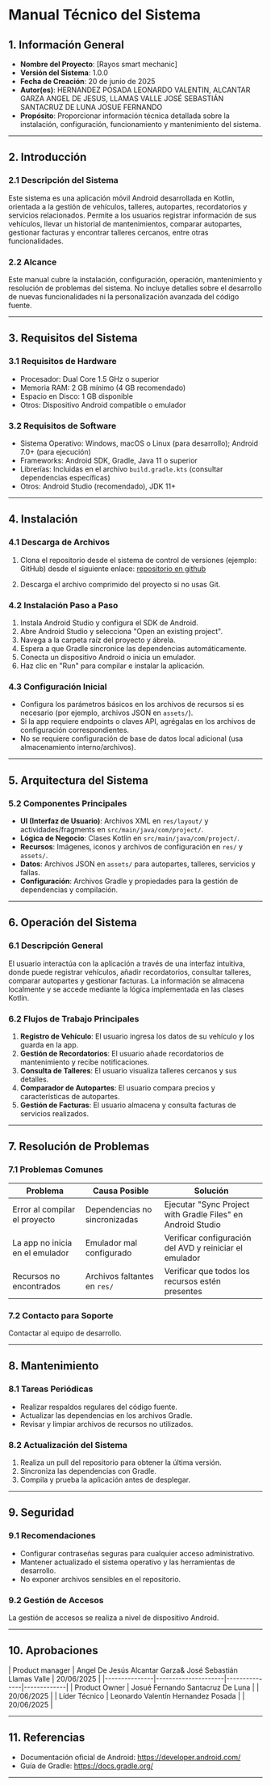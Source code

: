 # **Manual Técnico del Sistema**

## **1. Información General**
- **Nombre del Proyecto**: [Rayos smart mechanic]  
- **Versión del Sistema**: 1.0.0  
- **Fecha de Creación**: 20 de junio de 2025  
- **Autor(es)**: HERNANDEZ POSADA LEONARDO VALENTIN, ALCANTAR GARZA ANGEL DE JESUS, LLAMAS VALLE JOSÉ SEBASTIÁN SANTACRUZ DE LUNA JOSUE FERNANDO  
- **Propósito**: Proporcionar información técnica detallada sobre la instalación, configuración, funcionamiento y mantenimiento del sistema.

---

## **2. Introducción**
### **2.1 Descripción del Sistema**
Este sistema es una aplicación móvil Android desarrollada en Kotlin, orientada a la gestión de vehículos, talleres, autopartes, recordatorios y servicios relacionados. Permite a los usuarios registrar información de sus vehículos, llevar un historial de mantenimientos, comparar autopartes, gestionar facturas y encontrar talleres cercanos, entre otras funcionalidades.

### **2.2 Alcance**
Este manual cubre la instalación, configuración, operación, mantenimiento y resolución de problemas del sistema. No incluye detalles sobre el desarrollo de nuevas funcionalidades ni la personalización avanzada del código fuente.

---

## **3. Requisitos del Sistema**
### **3.1 Requisitos de Hardware**
- Procesador: Dual Core 1.5 GHz o superior
- Memoria RAM: 2 GB mínimo (4 GB recomendado)
- Espacio en Disco: 1 GB disponible
- Otros: Dispositivo Android compatible o emulador

### **3.2 Requisitos de Software**
- Sistema Operativo: Windows, macOS o Linux (para desarrollo); Android 7.0+ (para ejecución)
- Frameworks: Android SDK, Gradle, Java 11 o superior
- Librerías: Incluidas en el archivo `build.gradle.kts` (consultar dependencias específicas)
- Otros: Android Studio (recomendado), JDK 11+

---

## **4. Instalación**
### **4.1 Descarga de Archivos**
1. Clona el repositorio desde el sistema de control de versiones (ejemplo: GitHub) desde el siguiente enlace:
[repositorio en github](https://github.com/Valentinhp/PROYECTO_ANDROID/)

2. Descarga el archivo comprimido del proyecto si no usas Git.

### **4.2 Instalación Paso a Paso**
1. Instala Android Studio y configura el SDK de Android.
2. Abre Android Studio y selecciona "Open an existing project".
3. Navega a la carpeta raíz del proyecto y ábrela.
4. Espera a que Gradle sincronice las dependencias automáticamente.
5. Conecta un dispositivo Android o inicia un emulador.
6. Haz clic en "Run" para compilar e instalar la aplicación.

### **4.3 Configuración Inicial**
- Configura los parámetros básicos en los archivos de recursos si es necesario (por ejemplo, archivos JSON en `assets/`).
- Si la app requiere endpoints o claves API, agrégalas en los archivos de configuración correspondientes.
- No se requiere configuración de base de datos local adicional (usa almacenamiento interno/archivos).

---

## **5. Arquitectura del Sistema**
### **5.2 Componentes Principales**
- **UI (Interfaz de Usuario)**: Archivos XML en `res/layout/` y actividades/fragments en `src/main/java/com/project/`.
- **Lógica de Negocio**: Clases Kotlin en `src/main/java/com/project/`.
- **Recursos**: Imágenes, iconos y archivos de configuración en `res/` y `assets/`.
- **Datos**: Archivos JSON en `assets/` para autopartes, talleres, servicios y fallas.
- **Configuración**: Archivos Gradle y propiedades para la gestión de dependencias y compilación.

---

## **6. Operación del Sistema**
### **6.1 Descripción General**
El usuario interactúa con la aplicación a través de una interfaz intuitiva, donde puede registrar vehículos, añadir recordatorios, consultar talleres, comparar autopartes y gestionar facturas. La información se almacena localmente y se accede mediante la lógica implementada en las clases Kotlin.

### **6.2 Flujos de Trabajo Principales**
1. **Registro de Vehículo**: El usuario ingresa los datos de su vehículo y los guarda en la app.
2. **Gestión de Recordatorios**: El usuario añade recordatorios de mantenimiento y recibe notificaciones.
3. **Consulta de Talleres**: El usuario visualiza talleres cercanos y sus detalles.
4. **Comparador de Autopartes**: El usuario compara precios y características de autopartes.
5. **Gestión de Facturas**: El usuario almacena y consulta facturas de servicios realizados.

---

## **7. Resolución de Problemas**
### **7.1 Problemas Comunes**
| Problema                       | Causa Posible                  | Solución                            |
|--------------------------------|---------------------------------|-------------------------------------|
| Error al compilar el proyecto  | Dependencias no sincronizadas   | Ejecutar "Sync Project with Gradle Files" en Android Studio |
| La app no inicia en el emulador| Emulador mal configurado        | Verificar configuración del AVD y reiniciar el emulador     |
| Recursos no encontrados        | Archivos faltantes en `res/`    | Verificar que todos los recursos estén presentes            |

### **7.2 Contacto para Soporte**
Contactar al equipo de desarrollo.

---

## **8. Mantenimiento**
### **8.1 Tareas Periódicas**
- Realizar respaldos regulares del código fuente.
- Actualizar las dependencias en los archivos Gradle.
- Revisar y limpiar archivos de recursos no utilizados.

### **8.2 Actualización del Sistema**
1. Realiza un pull del repositorio para obtener la última versión.
2. Sincroniza las dependencias con Gradle.
3. Compila y prueba la aplicación antes de desplegar.

---

## **9. Seguridad**
### **9.1 Recomendaciones**
- Configurar contraseñas seguras para cualquier acceso administrativo.
- Mantener actualizado el sistema operativo y las herramientas de desarrollo.
- No exponer archivos sensibles en el repositorio.

### **9.2 Gestión de Accesos**
La gestión de accesos se realiza a nivel de dispositivo Android.

---

## **10. Aprobaciones**
| Product manager | Angel De Jesús Alcantar Garza& José Sebastián Llamas Valle | 20/06/2025       |
|---------------|---------------------|---------------|-------------|
| Product Owner | Josué Fernando Santacruz De Luna     |               | 20/06/2025     |
| Líder Técnico | Leonardo Valentín Hernandez Posada  |               | 20/06/2025     |

---

## **11. Referencias**
- Documentación oficial de Android: https://developer.android.com/
- Guía de Gradle: https://docs.gradle.org/

---
